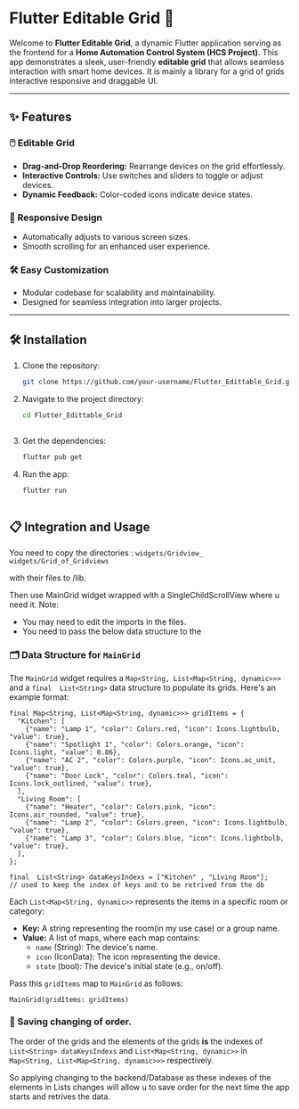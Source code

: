 
# Flutter Editable Grid 🚀

Welcome to **Flutter Editable Grid**, a dynamic Flutter application serving as the frontend for a **Home Automation Control System (HCS Project)**. This app demonstrates a sleek, user-friendly **editable grid** that allows seamless interaction with smart home devices.
It is mainly a library for a grid of grids interactive responsive and draggable UI.

---

## ✨ Features

### 🖱️ Editable Grid  
- **Drag-and-Drop Reordering:** Rearrange devices on the grid effortlessly.  
- **Interactive Controls:** Use switches and sliders to toggle or adjust devices.  
- **Dynamic Feedback:** Color-coded icons indicate device states.  

### 📱 Responsive Design  
- Automatically adjusts to various screen sizes.  
- Smooth scrolling for an enhanced user experience.  

### 🛠️ Easy Customization  
- Modular codebase for scalability and maintainability.  
- Designed for seamless integration into larger projects.

---

## 🛠️ Installation

1. Clone the repository:
   ```bash
   git clone https://github.com/your-username/Flutter_Edittable_Grid.git

2. Navigate to the project directory:
   ```bash
   cd Flutter_Edittable_Grid
  
3. Get the dependencies:
   ```bash
   flutter pub get
   
4. Run the app:
	```bash
	flutter run



## 📋 Integration and Usage

You need to copy the directories : 
`widgets/Gridview_` 
`widgets/Grid_of_Gridviews`

with their files to /lib.

Then use MainGrid widget wrapped with a SingleChildScrollView  where u need it.
Note: 
- You may need to edit the imports in the files.
- You need to pass the below data structure to the 

### 🗂️ Data Structure for `MainGrid`

The `MainGrid` widget requires a `Map<String, List<Map<String, dynamic>>>`  and a `final  List<String>` data structure to populate its grids. Here's an example format:

```
final Map<String, List<Map<String, dynamic>>> gridItems = {
  "Kitchen": [
    {"name": "Lamp 1", "color": Colors.red, "icon": Icons.lightbulb, "value": true},
    {"name": "Spotlight 1", "color": Colors.orange, "icon": Icons.light, "value": 0.86},
    {"name": "AC 2", "color": Colors.purple, "icon": Icons.ac_unit, "value": true},
    {"name": "Door Lock", "color": Colors.teal, "icon": Icons.lock_outlined, "value": true},
  ],
  "Living Room": [
    {"name": "Heater", "color": Colors.pink, "icon": Icons.air_rounded, "value": true},
    {"name": "Lamp 2", "color": Colors.green, "icon": Icons.lightbulb, "value": true},
    {"name": "Lamp 3", "color": Colors.blue, "icon": Icons.lightbulb, "value": true},
  ],
};

final  List<String> dataKeysIndexs = ["Kitchen" , "Living Room"];
// used to keep the index of keys and to be retrived from the db

```

Each `List<Map<String, dynamic>>` represents the items in a specific room or category:

-   **Key:** A string representing the room(in my use case) or a group name.
-   **Value:** A list of maps, where each map contains:
    -   `name` (String): The device's name.
    -   `icon` (IconData): The icon representing the device.
    -   `state` (bool): The device's initial state (e.g., on/off).

Pass this `gridItems` map to `MainGrid` as follows:


```
MainGrid(gridItems: gridItems)
```
### 💾 Saving changing of order.
The order of the grids and the elements of the grids **is** the indexes  of `List<String> dataKeysIndexs` 
and `List<Map<String, dynamic>>` in `Map<String, List<Map<String, dynamic>>>` respectively.

So applying changing to the backend/Database as these indexes of the elements in Lists changes will allow u to save order for the next time the app starts and retrives the data. 
